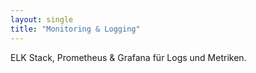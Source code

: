 ```yaml
---
layout: single
title: "Monitoring & Logging"
---
```


ELK Stack, Prometheus & Grafana für Logs und Metriken.
